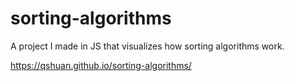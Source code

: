 # sorting-algorithms

A project I made in JS that visualizes how sorting algorithms work.

https://qshuan.github.io/sorting-algorithms/

